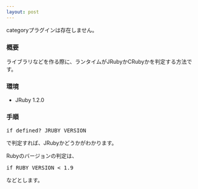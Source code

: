 ```yaml
---
layout: post
---
```

<p><span class="error">categoryプラグインは存在しません。</span></p>
<h3>概要</h3>
<p>ライブラリなどを作る際に、ランタイムがJRubyかCRubyかを判定する方法です。</p>
<h3>環境</h3>
<ul>
<li>JRuby 1.2.0</li>
</ul>
<h3>手順</h3>
<pre>if defined? JRUBY_VERSION
</pre>
<p>で判定すれば、JRubyかどうかがわかります。</p>
<p>Rubyのバージョンの判定は、</p>
<pre>if RUBY_VERSION &lt; 1.9
</pre>
<p>などとします。</p>

